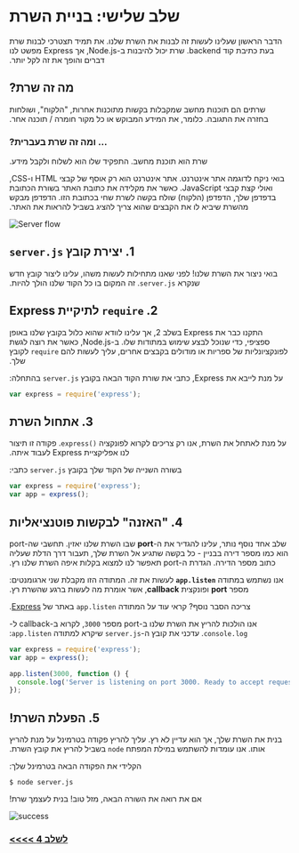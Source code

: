 # &#x202b; שלב שלישי: בניית השרת

&#x202b;
הדבר הראשון שעלינו לעשות זה לבנות את השרת שלנו. את תמיד תצטרכי לבנות שרת בעת כתיבת קוד backend. שרת יכול להיבנות ב-Node.js, אך Express מפשט לנו דברים והופך את זה לקל יותר.

## &#x202b; מה זה שרת?

&#x202b;
שרתים הם תוכנות מחשב שמקבלות בקשות מתוכנות אחרות, "הלקוח", ושולחות בחזרה את התגובה. כלומר, את המידע המבוקש או כל מקור חומרה / תוכנה אחר.

### &#x202b; … ומה זה שרת בעברית?

&#x202b;
שרת הוא תוכנת מחשב. התפקיד שלו הוא לשלוח ולקבל מידע.

&#x202b;
בואי ניקח לדוגמה אתר אינטרנט. אתר אינטרנט הוא רק אוסף של קבצי HTML ו-CSS, ואולי קצת קבצי JavaScript. כאשר את מקלידה את כתובת האתר בשורת הכתובת בדפדפן שלך, הדפדפן (הלקוח) שולח בקשה לשרת שחי בכתובת הזו. הדפדפן מבקש מהשרת שיביא לו את הקבצים שהוא צריך להציג בשביל להראות את האתר.

![Server flow](https://files.gitter.im/heron2014/FiiK/server.png)

## &#x202b; 1. יצירת קובץ `server.js`

&#x202b;
בואי ניצור את השרת שלנו! לפני שאנו מתחילות לעשות משהו, עלינו ליצור קובץ חדש שנקרא `server.js`. זה המקום בו כל הקוד שלנו הולך להיות.

## &#x202b; 2. `require` לתיקיית Express

&#x202b;
התקנו כבר את Express בשלב 2, אך עלינו לוודא שהוא כלול בקובץ שלנו באופן ספציפי, כדי שנוכל לבצע שימוש במתודות שלו. ב-Node.js, כאשר את רוצה לגשת לפונקציונליות של ספריות או מודולים בקבצים אחרים, עליך לעשות להם `require` לקובץ שלך.

&#x202b;
על מנת לייבא את Express, כתבי את שורת הקוד הבאה בקובץ `server.js` בהתחלה:

```js
var express = require('express');
```

## &#x202b; 3. אתחול השרת 

&#x202b;
על מנת לאתחל את השרת, אנו רק צריכים לקרוא לפונקציה `()express`. פקודה זו תיצור לנו אפליקציית Express לעבוד איתה.

&#x202b;
בשורה השנייה של הקוד שלך בקובץ `server.js` כתבי:

```js
var express = require('express');
var app = express();
```

## &#x202b; 4. "האזנה" לבקשות פוטנציאליות
&#x202b;
שלב אחד נוסף נותר, עלינו להגדיר את ה-**port** שבו השרת שלנו יאזין.
תחשבי שה-port הוא כמו מספר דירה בבניין - כל בקשה שתגיע אל השרת שלך, תעבור דרך הדלת שעליה כתוב מספר הדירה.
הגדרת ה-port תאפשר לנו למצוא בקלות איפה השרת שלנו רץ.

&#x202b;
אנו נשתמש במתודה **`app.listen`** לעשות את זה.
המתודה הזו מקבלת שני ארגומנטים: מספר **port** ופונקצית **callback**, אשר אומרת מה לעשות ברגע שהשרת רץ.

&#x202b;
צריכה הסבר נוסף? קראי עוד על המתודה `app.listen` באתר של [Express](http://expressjs.com/en/4x/api.html#app.listen).

&#x202b;
אנו הולכות להריץ את השרת שלנו ב-port מספר `3000`, לקרוא ב-callback ל-`console.log`. עדכני את קובץ ה-`server.js` שיקרא למתודה `app.listen`:

```js
var express = require('express');
var app = express();

app.listen(3000, function () {
  console.log('Server is listening on port 3000. Ready to accept requests!');
});
```

## &#x202b;  5. הפעלת השרת!

&#x202b;
בנית את השרת שלך, אך הוא עדיין לא רץ. עליך להריץ פקודה בטרמינל על מנת להריץ אותו. אנו עומדות להשתמש במילת המפתח `node` בשביל להריץ את קובץ השרת.

&#x202b;
הקלידי את הפקודה הבאה בטרמינל שלך:

```
$ node server.js
```

&#x202b;
אם את רואה את השורה הבאה, מזל טוב! בנית לעצמך שרת!

![success](https://raw.githubusercontent.com/node-girls/workshop-cms/master/readme-images/step2-server02.png)


### &#x202b; [לשלב 4 >>>>](https://github.com/node-girls/express-workshop-hebrew/blob/master/step04.md)